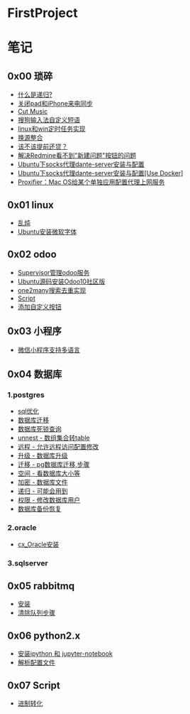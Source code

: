 # FirstProject

# 笔记

## 0x00 琐碎

* [什么是递归?](notebook/trivial/recursion.md)
* [关闭pad和iPhone来电同步](notebook/trivial/关闭pad和iPhone来电同步.md)
* [Cut Music](py-music/readme.md)
* [搜狗输入法自定义短语](https://gist.github.com/RRRoger/0235138d3ac53357007a864fc4901734)
* [linux和win定时任务实现](notebook/trivial/linux和win定时任务实现.md)
* [换源整合](notebook/trivial/换源整合.md)
* [该不该提前还贷？
](https://www.v2ex.com/t/531921)
* [解决Redmine看不到"新建问题"按钮的问题](http://www.redmine.org/boards/2/topics/46330)
* [Ubuntu下socks代理dante-server安装与配置](notebook/trivial/Ubuntu下socks代理dante-server安装与配置.md)
* [Ubuntu下socks代理dante-server安装与配置[Use Docker]](https://github.com/wernight/docker-dante)
* [Proxifier：Mac OS给某个单独应用配置代理上网服务
](notebook/trivial/Proxifier使用.md)

## 0x01 linux

* [乱炖](notebook/linux/乱炖.md)
* [Ubuntu安装微软字体](notebook/linux/Ubuntu安装微软字体.md)


## 0x02 odoo

* [Supervisor管理odoo服务](notebook/odoo/Supervisor管理odoo服务.md)
* [Ubuntu源码安装Odoo10社区版](notebook/odoo/Ubuntu14.04源码安装Odoo10社区版.md)
* [one2many搜索去重实现](notebook/odoo/[odoo]one2many搜索去重实现.md)
* [Script](odoo_script/rpc-script/rpcodoo.py)
* [添加自定义按钮](https://github.com/RRRoger/odoo_addons/tree/master/tree_view_button/readme.md)


## 0x03 小程序

*  [微信小程序支持多语言](notebook/weapp/微信小程序支持多语言.md)

## 0x04 数据库

### 1.postgres

* [sql优化](notebook/database/sql优化.md)
* [数据库迁移](notebook/database/postgres/数据库迁移.md)
* [数据库死锁查询](notebook/database/postgres/数据库死锁查询.md)
* [unnest - 数组集合转table](notebook/database/postgres/数组集合转table.md)
* [远程 - 允许远程访问配置修改](notebook/database/postgres/允许远程访问配置修改.md)
* [升级 - 数据库升级](notebook/database/postgres/数据库升级.md)
* [迁移 - pg数据库迁移,步骤](notebook/database/postgres/pg数据库迁移,步骤.md)
* [空间 - 看数据库大小等](notebook/database/postgres/看数据库大小等.md)
* [加密 - 数据库文件](notebook/database/postgres/数据库文件.md)
* [递归 - 可能会用到](notebook/database/postgres/可能会用到.md)
* [权限 - 修改数据库用户](notebook/database/postgres/修改数据库用户.md)
* [数据库备份恢复](notebook/database/postgres/数据库备份恢复.md)

### 2.oracle

* [cx_Oracle安装](notebook/database/oracle/cx_Oracle安装.md)

### 3.sqlserver

## 0x05 rabbitmq

* [安装](notebook/rabbitmq/安装mq.md)
* [清除队列步骤](notebook/rabbitmq/清除队列步骤.md)

## 0x06 python2.x

* [安装ipython 和 jupyter-notebook](notebook/python/安装ipython&jupyter-notebook-python2.md)
* [解析配置文件](other_tools/parse_conf_file/解析配置文件.md)

## 0x07 Script

- [进制转化](notebook/trivial/进制转换.md)

